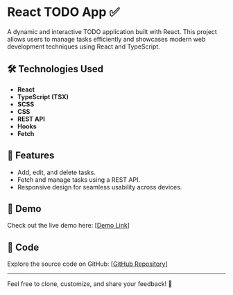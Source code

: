 # React TODO App ✅

A dynamic and interactive TODO application built with React. This project allows users to manage tasks efficiently and showcases modern web development techniques using React and TypeScript.

## 🛠️ Technologies Used
- **React**
- **TypeScript (TSX)**
- **SCSS**
- **CSS**
- **REST API**
- **Hooks**
- **Fetch**

## 🌟 Features
- Add, edit, and delete tasks.
- Fetch and manage tasks using a REST API.
- Responsive design for seamless usability across devices.

## 🚀 Demo
Check out the live demo here: [[Demo Link](https://semenvodolazskij.github.io/React-TODO-app/)]

## 📂 Code
Explore the source code on GitHub: [[GitHub Repository](https://github.com/SemenVodolazskij/react_todo-app-with-api)]

---

Feel free to clone, customize, and share your feedback! 🚀
